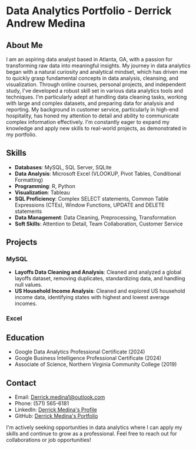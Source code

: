 # Data Analytics Portfolio - Derrick Andrew Medina

## About Me
I am an aspiring data analyst based in Atlanta, GA, with a passion for transforming raw data into meaningful insights. My journey in data analytics began with a natural curiosity and analytical mindset, which has driven me to quickly grasp fundamental concepts in data analysis, cleansing, and visualization.
Through online courses, personal projects, and independent study, I've developed a robust skill set in various data analytics tools and techniques. I'm particularly adept at handling data cleaning tasks, working with large and complex datasets, and preparing data for analysis and reporting.
My background in customer service, particularly in high-end hospitality, has honed my attention to detail and ability to communicate complex information effectively. I'm constantly eager to expand my knowledge and apply new skills to real-world projects, as demonstrated in my portfolio.

## Skills
- **Databases**: MySQL, SQL Server, SQLite
- **Data Analysis**: Microsoft Excel (VLOOKUP, Pivot Tables, Conditional Formatting)
- **Programming**: R, Python
- **Visualization**: Tableau
- **SQL Proficiency**: Complex SELECT statements, Common Table Expressions (CTEs), Window Functions, UPDATE and DELETE statements
- **Data Management**: Data Cleaning, Preprocessing, Transformation
- **Soft Skills**: Attention to Detail, Team Collaboration, Customer Service

## Projects

### MySQL
- **Layoffs Data Cleaning and Analysis**: Cleaned and analyzed a global layoffs dataset, removing duplicates, standardizing data, and handling null values.
- **US Household Income Analysis**: Cleaned and explored US household income data, identifying states with highest and lowest average incomes.

### Excel





## Education
- Google Data Analytics Professional Certificate (2024)
- Google Business Intelligence Professional Certificate (2024)
- Associate of Science, Northern Virginia Community College (2019)

## Contact
- Email: Derrick.medina1@outlook.com
- Phone: (571) 565-6181
- LinkedIn: [Derrick Medina's Profile](https://www.linkedin.com/in/derrick-medina/)
- GitHub: [Derrick Medina's Portfolio](https://github.com/YourGitHubUsername)

I'm actively seeking opportunities in data analytics where I can apply my skills and continue to grow as a professional. Feel free to reach out for collaborations or job opportunities!
